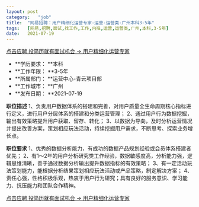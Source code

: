 ```yaml
---
layout:	post
category:	"job"
title:	"网易招聘：用户精细化运营专家-运营-运营类-广州本科3-5年"
tags:	[网易,招聘,面试,找工作,工作,内推,运营,运营类,广州,本科,3-5年]
date:	2021-07-19
---
```


[点击应聘 投简历就有面试机会 -> 用户精细化运营专家](http://mobile.bole.netease.com/bole/boleDetail?id=18404&employeeId=346f03c3cda5f04c&key=all)



- **学历要求： **本科
- **工作年限： **3-5年
- **所属部门： **运营中心-青云项目部
- **工作城市： **广州
- **发布日期： **2021-07-19



**职位描述**
1、负责用户数据体系的搭建和完善，对用户质量全生命周期核心指标进行定义，进行用户分层体系的搭建和分类运营管理；
2、通过用户行为数据挖掘，输出有效策略提升用户获取、留存、转化；
3、以数据为导向，及时分析运营情况并提出改善方案，策划相应玩法活动，持续挖掘用户需求，不断思考、探索业务增长点。



**职位要求**
1、优秀的数据分析能力，有成功的数据产品规划经验或会员体系搭建者优先；
2、有1～2年的用户分析研究类工作经验，数据敏感度高，分析能力强，逻辑思维清晰，善于通过数据分析输出提升数据指标的有效策略；
3、有一定活动玩法策划能力，能根据分析结果策划相应玩法活动或产品策略，制定解决方案；
4、责任心强，性格积极乐观，热衷于用户行为研究；具有良好的服务意识、学习能力、抗压能力和团队合作精神。



[点击应聘 投简历就有面试机会 -> 用户精细化运营专家](http://mobile.bole.netease.com/bole/boleDetail?id=18404&employeeId=346f03c3cda5f04c&key=all)